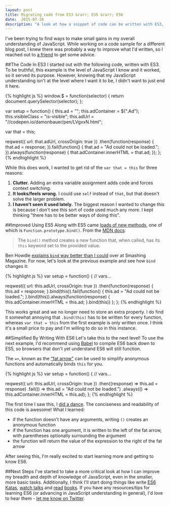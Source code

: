 ```yaml
---
layout: post
title: Migrating code from ES3 &rarr; ES5 &rarr; ES6
date:  2015-07-28
description: "A look at how a snippet of code can be written with ES3, ES5 and ES6."
---
```


I've been trying to find ways to make small gains in my overall understanding of JavaScript. While working on a code sample for a different blog post, I knew there was probably a way to improve what I'd written, so I reached out to [a friend][1] to get some advice.
<!--more-->

##The Code In ES3
I started out with the following code, written with ES3. To be truthful, this example is the level of JavaScript I know and it worked, so it served its purpose. However, knowing that my JavaScript understanding isn't at the level where I want it to be, I didn't want to just end it here.

{% highlight js %}
window.$ = function(selector) {
  return document.querySelector(selector);
};

var setup = function() {
  this.ad = "";
  this.adContainer = $(".Ad");
  this.visibleClass = "is-visible";
  this.adUrl = "//codepen.io/damonbauer/pen/LVgxxN.html";

  var that = this;

  reqwest({ url: that.adUrl, crossOrigin: true })
    .then(function(response) {
      that.ad = response;
    }).fail(function() {
      that.ad = "Ad could not be loaded.";
    }).always(function(response) {
      that.adContainer.innerHTML = that.ad;
  });
};
{% endhighlight %}<br>

While this does work, I wanted to get rid of the `var that = this` for three reasons:

1. **Clutter.** Adding an extra variable assignment adds code and forces context switching.
2. **It looks/feels wrong.** I could use `self` instead of `that`, but that doesn't solve the larger problem.
3. **I haven't seen it used lately.** The biggest reason I wanted to change this is because I don't see this sort of code used much any more. I kept thinking "there has to be better ways of doing this".

##Improved Using ES5
Along with ES5 came [loads of new methods][2], one of which is `Function.prototype.bind()`. From the [MDN docs][3]:

>The `bind()` method creates a new function that, when called, has its `this` keyword set to the provided value.

Ben Howdle [explains `bind` way better than I could][4] over at Smashing Magazine. For now, let's look at the previous example and see how `bind` changes it:

{% highlight js %}
var setup = function() {
  // vars...

  reqwest({ url: this.adUrl, crossOrigin: true })
    .then(function(response) {
      this.ad = response;
    }.bind(this)).fail(function() {
      this.ad = "Ad could not be loaded.";
    }.bind(this)).always(function(response) {
      this.adContainer.innerHTML = this.ad;
    }.bind(this))
  };
};
{% endhighlight %}<br>

This works great and we no longer need to store an extra property. I do find it somewhat annoying that `.bind(this)` has to be written for every function, whereas `var that = this` from the first example is only written once. I think it's a small price to pay and I'm willing to do so in this instance.

##Simplified By Writing With ES6
Let's take this to the next level! To use the next example, I'd recommend using [Babel][5] to compile ES6 back down to ES5, so browsers that don't yet understand ES6 will still function.

The `=>`, known as the ["fat arrow"][7] can be used to simplify anonymous functions and automatically binds `this` for you.

{% highlight js %}
var setup = function() {
  // vars...

  reqwest({ url: this.adUrl, crossOrigin: true })
    .then((response) => this.ad = response)
    .fail(() => this.ad = "Ad could not be loaded.")
    .always(() => this.adContainer.innerHTML = this.ad);
};
{% endhighlight %}<br>

The first time I saw this, I [did a dance][8]. The conciseness and readability of this code is awesome! What I learned:

* if the function doesn't have any arguments, writing `()` creates an anonymous function
* if the function has one argument, it is written to the left of the fat arrow, with parentheses optionally surrounding the argument
* the function will return the value of the expression to the right of the fat arrow

After seeing this, I'm really excited to start learning more and getting to know ES6.

##Next Steps
I've started to take a more critical look at how I can improve my breadth and depth of knowledge of JavaScript, even in the smaller, more basic tasks. Additionally, I think I'll start doing things like write [ES6 Katas][9], [watch talks][10] and [read][11] [books][12]. If you have any resources/tips for learning ES6 (or advancing in JavaScript understanding in general), I'd love to hear them - [let me know on Twitter][13].

[1]: http://twitter.com/elijahmanor
[2]: http://speakingjs.com/es5/ch25.html
[3]: https://developer.mozilla.org/en-US/docs/Web/JavaScript/Reference/Global_Objects/Function/bind
[4]: http://www.smashingmagazine.com/2014/01/understanding-javascript-function-prototype-bind/
[5]: https://babeljs.io/
[6]: https://github.com/google/traceur-compiler
[7]: https://developer.mozilla.org/en-US/docs/Web/JavaScript/Reference/Functions/Arrow_functions
[8]: http://media3.giphy.com/media/bTzFnjHPuVvva/giphy.gif
[9]: http://es6katas.org/
[10]: https://github.com/ericdouglas/ES6-Learning#talks
[11]: https://leanpub.com/understandinges6/read
[12]: https://github.com/getify/You-Dont-Know-JS/tree/master/es6%20%26%20beyond
[13]: http://twitter.com/damon_bauer
